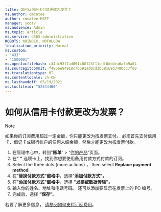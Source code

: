 ```yaml
---
title: 如何从信用卡付款更改为发票？
ms.author: cmcatee
author: cmcatee-MSFT
manager: scotv
ms.audience: Admin
ms.topic: article
ms.service: o365-administration
ROBOTS: NOINDEX, NOFOLLOW
localization_priority: Normal
ms.custom:
- "433"
- "1500001"
ms.openlocfilehash: c34dc93f7ad091c08f23f11cdf0dddea6afb9a04
ms.sourcegitcommit: f4866e94918c7b591ad0cd3b58169d340bcc7f00
ms.translationtype: MT
ms.contentlocale: zh-CN
ms.lasthandoff: 05/19/2021
ms.locfileid: "52544460"
---
```

# <a name="how-do-i-change-from-credit-card-payments-to-invoice"></a>如何从信用卡付款更改为发票？

> [!NOTE]
> 如果你的订阅费用超过一定金额，你只能更改为按发票支付。 必须首先支付信用卡、借记卡或银行帐户的任何未结余额，然后才能更改为按发票付款。

1. 在管理中心中，转到“**账单**” > “[你的产品](https://go.microsoft.com/fwlink/p/?linkid=842054)”页面。
2. 在" **"** 选项卡上，找到你想要使用备用付款方式付款的订阅。
3. Select the three dots (more actions) ， then select **Replace payment method**.
4. 在"**替换付款方式"窗格中**，选择"**添加付款方式"。**
5. 在"**添加付款方式"窗格中**，选择 **"发票或数据传输"。**
6. 输入你的姓名、地址和电话号码。 还可以添加要显示在发票上的 PO 编号。
7. 完成后，选择 **“保存”**。

若要了解更多信息， [请参阅如何支付订阅费用](/microsoft-365/commerce/billing-and-payments/pay-for-your-subscription)。